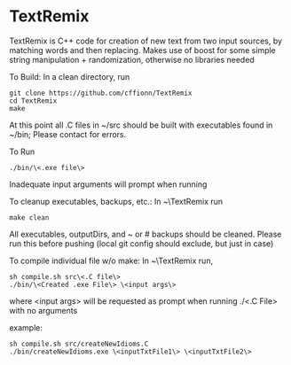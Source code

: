 # TextRemix

TextRemix is C++ code for creation of new text from two input sources, by matching words and then replacing. Makes use of boost for some simple string manipulation + randomization, otherwise no libraries needed

To Build:  In a clean directory, run

    git clone https://github.com/cffionn/TextRemix
    cd TextRemix
    make

At this point all .C files in ~/src should be built with executables found in ~/bin; Please contact for errors.

To Run
  
    ./bin/\<.exe file\>

Inadequate input arguments will prompt when running

To cleanup executables, backups, etc.: In ~\TextRemix run

    make clean

All executables, outputDirs, and ~ or # backups should be cleaned. Please run this before pushing (local git config should exclude, but just in case)

To compile individual file w/o make: In ~\TextRemix run,

    sh compile.sh src\<.C file\>
    ./bin/\<Created .exe File\> \<input args\>

where \<input args\> will be requested as prompt when running ./<.C File> with no arguments

example:

    sh compile.sh src/createNewIdioms.C
    ./bin/createNewIdioms.exe \<inputTxtFile1\> \<inputTxtFile2\>